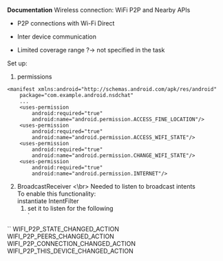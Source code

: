 **Documentation**
Wireless connection: WiFi P2P and Nearby APIs

* P2P connections with Wi-Fi Direct

* Inter device communication

* Limited coverage range ?-> not specified in the task

Set up: </br>

1. permissions </br>
```
<manifest xmlns:android="http://schemas.android.com/apk/res/android"
    package="com.example.android.nsdchat"
    ...
    <uses-permission
        android:required="true"
        android:name="android.permission.ACCESS_FINE_LOCATION"/>
    <uses-permission
        android:required="true"
        android:name="android.permission.ACCESS_WIFI_STATE"/>
    <uses-permission
        android:required="true"
        android:name="android.permission.CHANGE_WIFI_STATE"/>
    <uses-permission
        android:required="true"
        android:name="android.permission.INTERNET"/>
```

2. BroadcastReceiver <\br>
Needed to listen to broadcast intents </br>
To enable this functionality: </br>
 instantiate IntentFilter </br>
    1. set it to listen for the following </br>`

``
WIFI_P2P_STATE_CHANGED_ACTION </br>
WIFI_P2P_PEERS_CHANGED_ACTION </br>
WIFI_P2P_CONNECTION_CHANGED_ACTION </br>
WIFI_P2P_THIS_DEVICE_CHANGED_ACTION </br>
```



 





